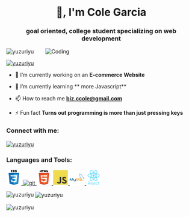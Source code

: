 <h1 align="center">👋, I'm Cole Garcia</h1>
<h3 align="center">goal oriented, college student specializing on web development</h3>
<img align="right" alt="Coding" width="400" src="https://media1.giphy.com/media/v1.Y2lkPTc5MGI3NjExNGRlcmhpMWp2YjdxYmo2cjNxZDNpamhyYWN5d3U1bGJycGs5ZzZwcCZlcD12MV9pbnRlcm5hbF9naWZfYnlfaWQmY3Q9Zw/3ohs7HnghedrxB5vC8/giphy.gif"/>


<p align="left"> <img src="https://komarev.com/ghpvc/?username=yuzuriyu&label=Profile%20views&color=0e75b6&style=flat" alt="yuzuriyu" /> </p>

<p align="left"> <a href="https://twitter.com/yuzuriyu" target="blank"><img src="https://img.shields.io/twitter/follow/yuzuriyu?logo=twitter&style=for-the-badge" alt="yuzuriyu" /></a> </p>

- 🔭 I’m currently working on an **E-commerce Website**

- 🌱 I’m currently learning ** more Javascript**

- 📫 How to reach me **biz.ccole@gmail.com**

- ⚡ Fun fact **Turns out programming is more than just pressing keys**

<h3 align="left">Connect with me:</h3>
<p align="left">
<a href="https://twitter.com/yuzuriyu" target="blank"><img align="center" src="https://raw.githubusercontent.com/rahuldkjain/github-profile-readme-generator/master/src/images/icons/Social/twitter.svg" alt="yuzuriyu" height="30" width="40" /></a>
</p>

<h3 align="left">Languages and Tools:</h3>
<p align="left"> <a href="https://www.w3schools.com/css/" target="_blank" rel="noreferrer"> <img src="https://raw.githubusercontent.com/devicons/devicon/master/icons/css3/css3-original-wordmark.svg" alt="css3" width="40" height="40"/> </a> <a href="https://git-scm.com/" target="_blank" rel="noreferrer"> <img src="https://www.vectorlogo.zone/logos/git-scm/git-scm-icon.svg" alt="git" width="40" height="40"/> </a> <a href="https://www.w3.org/html/" target="_blank" rel="noreferrer"> <img src="https://raw.githubusercontent.com/devicons/devicon/master/icons/html5/html5-original-wordmark.svg" alt="html5" width="40" height="40"/> </a> <a href="https://developer.mozilla.org/en-US/docs/Web/JavaScript" target="_blank" rel="noreferrer"> <img src="https://raw.githubusercontent.com/devicons/devicon/master/icons/javascript/javascript-original.svg" alt="javascript" width="40" height="40"/> </a> <a href="https://www.mysql.com/" target="_blank" rel="noreferrer"> <img src="https://raw.githubusercontent.com/devicons/devicon/master/icons/mysql/mysql-original-wordmark.svg" alt="mysql" width="40" height="40"/> </a> <a href="https://reactjs.org/" target="_blank" rel="noreferrer"> <img src="https://raw.githubusercontent.com/devicons/devicon/master/icons/react/react-original-wordmark.svg" alt="react" width="40" height="40"/> </a> </p>

<p><img align="left" src="https://github-readme-stats.vercel.app/api/top-langs?username=yuzuriyu&show_icons=true&locale=en&layout=compact" alt="yuzuriyu" /></p>

<p>&nbsp;<img align="center" src="https://github-readme-stats.vercel.app/api?username=yuzuriyu&show_icons=true&locale=en" alt="yuzuriyu" /></p>

<p><img align="center" src="https://github-readme-streak-stats.herokuapp.com/?user=yuzuriyu&" alt="yuzuriyu" /></p>
